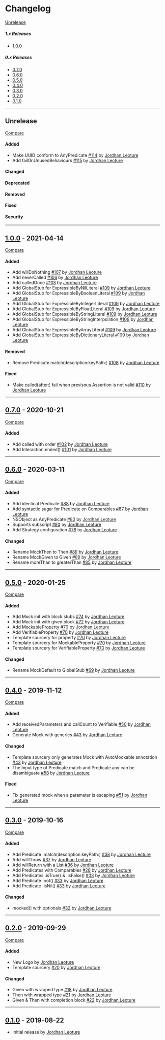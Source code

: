 # Changelog

[Unrelease](#Unrelease)

##### 1.x Releases
- [1.0.0](#1.0.0)

##### 0.x Releases
- [0.7.0](#0.7.0)
- [0.6.0](#0.6.0)
- [0.5.0](#0.5.0)
- [0.4.0](#0.4.0)
- [0.3.0](#0.3.0)
- [0.2.0](#0.2.0)
- [0.1.0](#0.1.0)

---
## Unrelease
[Compare](https://github.com/leoture/MockSwift/compare/v1.0.0...HEAD)
#### Added
- Make UUID conform to AnyPredicate [#114](https://github.com/leoture/MockSwift/pull/114) by [Jordhan Leoture](https://github.com/leoture)
- Add failOnUnusedBehaviours [#115](https://github.com/leoture/MockSwift/pull/115) by [Jordhan Leoture](https://github.com/leoture)

#### Changed

#### Deprecated

#### Removed

#### Fixed

#### Security

---
## [1.0.0](https://github.com/leoture/MockSwift/releases/tag/v1.0.0) - 2021-04-14
[Compare](https://github.com/leoture/MockSwift/compare/v0.7.0...v1.0.0)
#### Added
- Add willDoNothing [#107](https://github.com/leoture/MockSwift/pull/107) by [Jordhan Leoture](https://github.com/leoture)
- Add neverCalled [#106](https://github.com/leoture/MockSwift/pull/106) by [Jordhan Leoture](https://github.com/leoture)
- Add calledOnce [#108](https://github.com/leoture/MockSwift/pull/108) by [Jordhan Leoture](https://github.com/leoture)
- Add GlobalStub for ExpressibleByNilLiteral [#109](https://github.com/leoture/MockSwift/pull/109) by [Jordhan Leoture](https://github.com/leoture)
- Add GlobalStub for ExpressibleByBooleanLiteral [#109](https://github.com/leoture/MockSwift/pull/109) by [Jordhan Leoture](https://github.com/leoture)
- Add GlobalStub for ExpressibleByIntegerLiteral [#109](https://github.com/leoture/MockSwift/pull/109) by [Jordhan Leoture](https://github.com/leoture)
- Add GlobalStub for ExpressibleByFloatLiteral [#109](https://github.com/leoture/MockSwift/pull/109) by [Jordhan Leoture](https://github.com/leoture)
- Add GlobalStub for ExpressibleByStringLiteral [#109](https://github.com/leoture/MockSwift/pull/109) by [Jordhan Leoture](https://github.com/leoture)
- Add GlobalStub for ExpressibleByStringInterpolation [#109](https://github.com/leoture/MockSwift/pull/109) by [Jordhan Leoture](https://github.com/leoture)
- Add GlobalStub for ExpressibleByArrayLiteral [#109](https://github.com/leoture/MockSwift/pull/109) by [Jordhan Leoture](https://github.com/leoture)
- Add GlobalStub for ExpressibleByDictionaryLiteral [#109](https://github.com/leoture/MockSwift/pull/109) by [Jordhan Leoture](https://github.com/leoture)

#### Removed
- Remove Predicate.match(description:keyPath:) [#108](https://github.com/leoture/MockSwift/pull/108) by [Jordhan Leoture](https://github.com/leoture)

#### Fixed
- Make called(after:) fail when previsous Assertion is not valid [#110](https://github.com/leoture/MockSwift/pull/110) by [Jordhan Leoture](https://github.com/leoture)

---
## [0.7.0](https://github.com/leoture/MockSwift/releases/tag/v0.7.0) - 2020-10-21
[Compare](https://github.com/leoture/MockSwift/compare/v0.6.0...v0.7.0)
#### Added
- Add called with order [#102](https://github.com/leoture/MockSwift/pull/102) by [Jordhan Leoture](https://github.com/leoture)
- Add Interaction.ended() [#101](https://github.com/leoture/MockSwift/pull/101) by [Jordhan Leoture](https://github.com/leoture)

---
## [0.6.0](https://github.com/leoture/MockSwift/releases/tag/v0.6.0) - 2020-03-11
[Compare](https://github.com/leoture/MockSwift/compare/v0.5.0...v0.6.0)
#### Added
- Add identical Predicate [#88](https://github.com/leoture/MockSwift/pull/88) by [Jordhan Leoture](https://github.com/leoture)
- Add syntactic sugar for Predicate on Comparables [#87](https://github.com/leoture/MockSwift/pull/87) by [Jordhan Leoture](https://github.com/leoture)
- NSObject as AnyPredicate [#83](https://github.com/leoture/MockSwift/pull/83) by [Jordhan Leoture](https://github.com/leoture)
- Supports subscript [#80](https://github.com/leoture/MockSwift/pull/80) by [Jordhan Leoture](https://github.com/leoture)
- Add Strategy configuration [#78](https://github.com/leoture/MockSwift/pull/78) by [Jordhan Leoture](https://github.com/leoture)

#### Changed
- Rename MockThen to Then [#89](https://github.com/leoture/MockSwift/pull/89) by [Jordhan Leoture](https://github.com/leoture)
- Rename MockGiven to Given [#89](https://github.com/leoture/MockSwift/pull/89) by [Jordhan Leoture](https://github.com/leoture)
- Rename moreThan to greaterThan [#85](https://github.com/leoture/MockSwift/pull/85) by [Jordhan Leoture](https://github.com/leoture)

---
## [0.5.0](https://github.com/leoture/MockSwift/releases/tag/v0.5.0) - 2020-01-25
[Compare](https://github.com/leoture/MockSwift/compare/v0.4.0...v0.5.0)
#### Added
- Add Mock init with block stubs [#74](https://github.com/leoture/MockSwift/pull/74) by [Jordhan Leoture](https://github.com/leoture)
- Add Mock init with given block [#72](https://github.com/leoture/MockSwift/pull/72) by [Jordhan Leoture](https://github.com/leoture)
- Add MockableProperty [#70](https://github.com/leoture/MockSwift/pull/70) by [Jordhan Leoture](https://github.com/leoture)
- Add VerifiableProperty [#70](https://github.com/leoture/MockSwift/pull/70) by [Jordhan Leoture](https://github.com/leoture)
- Template sourcery for property [#70](https://github.com/leoture/MockSwift/pull/70) by [Jordhan Leoture](https://github.com/leoture)
- Template sourcery for MockableProperty [#70](https://github.com/leoture/MockSwift/pull/70) by [Jordhan Leoture](https://github.com/leoture)
- Template sourcery for VerifiableProperty [#70](https://github.com/leoture/MockSwift/pull/70) by [Jordhan Leoture](https://github.com/leoture)

#### Changed
- Rename MockDefault to GlobalStub [#69](https://github.com/leoture/MockSwift/pull/69) by [Jordhan Leoture](https://github.com/leoture)

---
## [0.4.0](https://github.com/leoture/MockSwift/releases/tag/v0.4.0) - 2019-11-12
[Compare](https://github.com/leoture/MockSwift/compare/v0.3.0...v0.4.0)
#### Added
- Add receivedParameters and callCount to Verifiable [#50](https://github.com/leoture/MockSwift/pull/50) by [Jordhan Leoture](https://github.com/leoture)
- Generate Mock with generics [#43](https://github.com/leoture/MockSwift/pull/43) by [Jordhan Leoture](https://github.com/leoture)

#### Changed
- Template sourcery only generates Mock with AutoMockable annotation [#43](https://github.com/leoture/MockSwift/pull/43) by [Jordhan Leoture](https://github.com/leoture)
- The Input type of Predicate.match and Predicate.any can be disambiguate [#58](https://github.com/leoture/MockSwift/pull/58) by [Jordhan Leoture](https://github.com/leoture)

#### Fixed
- Fix generated mock when a parameter is escaping [#51](https://github.com/leoture/MockSwift/pull/51) by [Jordhan Leoture](https://github.com/leoture)

---
## [0.3.0](https://github.com/leoture/MockSwift/releases/tag/v0.3.0) - 2019-10-16
[Compare](https://github.com/leoture/MockSwift/compare/v0.2.0...v0.3.0)
#### Added
- Add Predicate .match(description:keyPath:) [#38](https://github.com/leoture/MockSwift/pull/38) by [Jordhan Leoture](https://github.com/leoture)
- Add willThrow [#37](https://github.com/leoture/MockSwift/pull/37) by [Jordhan Leoture](https://github.com/leoture)
- Add willReturn with a List [#36](https://github.com/leoture/MockSwift/pull/36) by [Jordhan Leoture](https://github.com/leoture)
- Add Predicates with Comparables [#28](https://github.com/leoture/MockSwift/pull/28) by [Jordhan Leoture](https://github.com/leoture)
- Add Predicates .isTrue() & .isFalse() [#33](https://github.com/leoture/MockSwift/pull/33) by [Jordhan Leoture](https://github.com/leoture)
- Add Predicate .not() [#33](https://github.com/leoture/MockSwift/pull/33) by [Jordhan Leoture](https://github.com/leoture)
- Add Predicate .isNil() [#33](https://github.com/leoture/MockSwift/pull/33) by [Jordhan Leoture](https://github.com/leoture)

#### Changed
- mocked() with optionals [#32](https://github.com/leoture/MockSwift/pull/32) by [Jordhan Leoture](https://github.com/leoture)

---
## [0.2.0](https://github.com/leoture/MockSwift/releases/tag/v0.2.0) - 2019-09-29
[Compare](https://github.com/leoture/MockSwift/compare/v0.1.0...v0.2.0)
#### Added
- New Logo by [Jordhan Leoture](https://github.com/leoture)
- Template sourcery [#20](https://github.com/leoture/MockSwift/pull/20) by [Jordhan Leoture](https://github.com/leoture)

#### Changed
- Given with wrapped type [#18](https://github.com/leoture/MockSwift/pull/18) by [Jordhan Leoture](https://github.com/leoture)
- Then with wrapped type [#21](https://github.com/leoture/MockSwift/pull/21) by [Jordhan Leoture](https://github.com/leoture)
- Given & Then with completion block [#22](https://github.com/leoture/MockSwift/pull/22) by [Jordhan Leoture](https://github.com/leoture)

---
## [0.1.0](https://github.com/leoture/MockSwift/releases/tag/v0.1.0) - 2019-08-22
- Initial release by [Jordhan Leoture](https://github.com/leoture)
